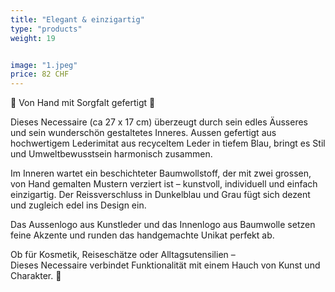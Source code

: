 ```yaml
---
title: "Elegant & einzigartig"
type: "products"
weight: 19


image: "1.jpeg"
price: 82 CHF
---
```


💫 Von Hand mit Sorgfalt gefertigt 💫

Dieses Necessaire (ca 27 x 17 cm) überzeugt durch sein edles Äusseres und sein wunderschön gestaltetes Inneres. Aussen gefertigt aus hochwertigem Lederimitat aus recyceltem Leder in tiefem Blau, bringt es Stil und Umweltbewusstsein harmonisch zusammen.

Im Inneren wartet ein beschichteter Baumwollstoff, der mit zwei grossen, von Hand gemalten Mustern verziert ist – kunstvoll, individuell und einfach einzigartig. Der Reissverschluss in Dunkelblau und Grau fügt sich dezent und zugleich edel ins Design ein.

Das Aussenlogo aus Kunstleder und das Innenlogo aus Baumwolle setzen feine Akzente und runden das handgemachte Unikat perfekt ab.

Ob für Kosmetik, Reiseschätze oder Alltagsutensilien –  
Dieses Necessaire verbindet Funktionalität mit einem Hauch von Kunst und Charakter. 💙
